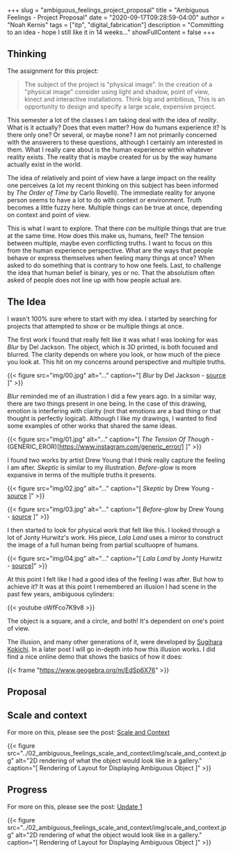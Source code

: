 +++
slug = "ambiguous_feelings_project_proposal"
title = "Ambiguous Feelings - Project Proposal"
date = "2020-09-17T09:28:59-04:00"
author = "Noah Kernis"
tags = ["itp", "digital_fabrication"]
description = "Committing to an idea - hope I still like it in 14 weeks..."
showFullContent = false
+++

<!-- 
	TODO:
	- add proposal
	- create post for update 1 and link it
	- test code shortcode 
-->

## Thinking

The assignment for this project:

>  The subject of the project is "physical image". In the creation of a "physical image" consider using light and shadow, point of view, kinect and interactive installations. Think big and ambitious, This is an opportunity to design and specify a large scale, expensive project. 

This semester a lot of the classes I am taking deal with the idea of *reality*. What is it actually? Does that even matter? How do humans experience it? Is there only one? Or several, or maybe none? I am not primarily concerned with the answerers to these questions, although I certainly am interested in them. What I really care about is the human experience within whatever reality exists. The reality that is maybe created for us by the way humans actually exist in the world.

The idea of relatively and point of view have a large impact on the reality one perceives (a lot my recent thinking on this subject has been informed by *The Order of Time* by Carlo Rovelli). The immediate reality for anyone person seems to have a lot to do with context or environment. Truth becomes a little fuzzy here. Multiple things can be true at once, depending on context and point of view.

This is what I want to explore. That there *can* be multiple things that are true at the same time. How does this make us, humans, feel? The tension between multiple, maybe even conflicting truths. I want to focus on this from the human experience perspective. What are the ways that people behave or express themselves when feeling many things at once? When asked to do something that is contrary to how one feels. Last, to challenge the idea that human belief is binary, yes or no. That the absolutism often asked of people does not line up with how people actual are.

## The Idea

I wasn't 100% sure where to start with my idea. I started by searching for projects that attempted to show or be multiple things at once.

The first work I found that really felt like it was what I was looking for was *Blur* by Del Jackson. The object, which is 3D printed, is both focused and blurred. The clarity depends on where you look, or how much of the piece you look at. This hit on my concerns around perspective and multiple truths. 

{{< figure src="img/00.jpg" alt="..." caption="[ *Blur* by Del Jackson - [source](http://deljackson.com/blur.html) ]" >}}

*Blur* reminded me of an illustration I did a few years ago. In a similar way, there are two things present in one being. In the case of this drawing, emotion is interfering with clarity (not that emotions are a bad thing or that thought is perfectly logical). Although I like my drawings, I wanted to find some examples of other works that shared the same ideas.

{{< figure src="img/01.jpg" alt="..." caption="[ *The Tension Of Though* - (GENERIC_EROR)[https://www.instagram.com/generic_error/] ]" >}}

I found two works by artist Drew Young that I think really capture the feeling I am after. *Skeptic* is similar to my illustration. *Before-glow* is more expansive in terms of the multiple truths it presents. 

{{< figure src="img/02.jpg" alt="..." caption="[ *Skeptic* by Drew Young - [source](https://www.dyoung.ca/Work/Other-Works/9/thumbs-caption) ]" >}}

{{< figure src="img/03.jpg" alt="..." caption="[ *Before-glow* by Drew Young - [source](https://www.dyoung.ca/Work/In-Our-Wake/1/thumbs-caption) ]" >}}

I then started to look for physical work that felt like this. I looked through a lot of Jonty Hurwitz's work. His piece, *Lala Land* uses a mirror to construct the image of a full human being from partial scultuopre of humans.

{{< figure src="img/04.jpg" alt="..." caption="[ *Lala Land* by Jonty Hurwitz - [source](https://jontyhurwitz.com/lala-land)]" >}}

At this point I felt like I had a good idea of the feeling I was after. But how to achieve it? It was at this point I remembered an illusion I had scene in the past few years, ambiguous cylinders:

{{< youtube oWfFco7K9v8 >}}

The object is a square, and a circle, and both! It's dependent on one's point of view. 

The illusion, and many other generations of it, were developed by [Sugihara Kokichi](http://www.isc.meiji.ac.jp/~kokichis/Welcomee.html). In a later post I will go in-depth into how this illusion works. I did find a nice online demo that shows the basics of how it does:

{{< frame "https://www.geogebra.org/m/EdSp6X76" >}}

## Proposal



## Scale and context

For more on this, please see the post: [Scale and Context](https://blog.noahkernis.com/posts/itp/fall_2020/digitial_fabrication/ambiguous_feelings_scale_and_context/)

{{< figure src="../02_ambiguous_feelings_scale_and_context/img/scale_and_context.jpg" alt="2D rendering of what the object would look like in a gallery." caption="[ Rendering of Layout for Displaying Ambiguous Object ]" >}}

## Progress

For more on this, please see the post: [Update 1]()

{{< figure src="../02_ambiguous_feelings_scale_and_context/img/scale_and_context.jpg" alt="2D rendering of what the object would look like in a gallery." caption="[ Rendering of Layout for Displaying Ambiguous Object ]" >}}
